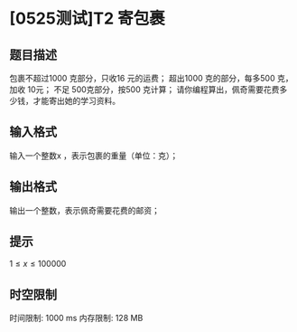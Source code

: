 # [0525测试]T2 寄包裹

## 题目描述

包裹不超过1000 克部分，只收16 元的运费；
超出1000 克的部分，每多500 克，加收 10元；
不足 500克部分，按500 克计算；
请你编程算出，佩奇需要花费多少钱，才能寄出她的学习资料。


## 输入格式

输入一个整数x ，表示包裹的重量（单位：克）；

## 输出格式

输出一个整数，表示佩奇需要花费的邮资；

## 提示

$1 ≤ x ≤ 100000$

## 时空限制

时间限制: 1000 ms
内存限制: 128 MB
